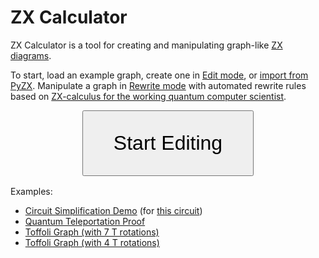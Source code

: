 # ZX Calculator

ZX Calculator is a tool for creating and manipulating graph-like [ZX diagrams](https://zxcalculus.com).

To start, load an example graph, create one in [Edit mode](edit.md), or [import from PyZX](export.md).  Manipulate  a graph in [Rewrite mode](rewrite.md) with automated rewrite rules based on
[ZX-calculus for the working quantum computer scientist](https://arxiv.org/abs/2012.13966).

<div style="text-align: center"><a href="https://zx.cduck.me/#"><button class="el-button el-button--primary is-plain" style="font-size: 2rem; padding: 2rem 3rem 2rem 3rem; margin-bottom: 1rem">Start Editing</button></a></div>

<div>Examples:</div>

* <a href="https://zx.cduck.me/#{%22g%22:%22;b,,,576,,+,48,576,,+,48,576,,+,48,576,,x,240,,240,,+144,48,144,,96,,+240,48,+96,48,96,,96,,96,,@%CF%80,48,,,48,z,144,,144,,96,,+240,48,+96,48,96,,96,,96,,+48,48,192,,240,,48,,@-%CF%80/4,336,,,48,,48,+144,48,@%CF%80/2,432,144,@%CF%80/4,96,,,48,48,48,192,48;_18,_8,_17,_9,_20,_22,h,7_22,n,8_24,_12__8,_13_8,_10_3_15,_10_2_10,_10_11,_10_2_,_10_4_7,_10_4_6,_10_3_11,_10_9_4,_19,_19,_17,_11,_10,2_15,_14,_8,_7,h,31_,n,31_6;%22,%22s%22:[%22Init%22,%22;b,,,576,,+,48,576,,+,48,576,,+,48,576,,x,240,,240,,+144,48,144,,96,,+240,48,+96,48,96,,96,,96,,@%CF%80,48,,,48,z,144,,144,,96,,+240,48,+96,48,96,,96,,96,,+48,48,192,,240,,48,,@-%CF%80/4,336,,,48,,48,+144,48,@%CF%80/2,432,144,@%CF%80/4,96,,,48,48,48,192,48;_18,_8,_17,_9,_20,_22,h,7_22,n,8_24,_12__8,_13_8,_10_3_15,_10_2_10,_10_11,_10_2_,_10_4_7,_10_4_6,_10_3_11,_10_9_4,_19,_19,_17,_11,_10,2_15,_14,_8,_7,h,31_,n,31_6;%22,%22Make%20green%22,%22;b,,,576,,+,48,576,,+,48,576,,+,48,576,,z,144,,96,,48,,96,,96,,+144,48,96,,48,,96,,+96,48,96,,48,,48,,96,,+48,48,48,,96,,48,,48,,96,,96,,48,,@-%CF%80/4,336,,,48,,48,+144,48,@%CF%80,48,,,48,@%CF%80/2,432,144,@%CF%80/4,96,,,48,48,48,192,48;h,_34,_11,_33,_13,n,5_13,_16,h,7_16,n,8_22,h,9__4,n,9_29,h,10__15,_5,n,11_20,h,12__4,n,12_19,h,13_16,__24,__4,_16,_15,_6,n,18_22,h,19__5,n,19_21,h,20_,_6,n,21_12,h,22_6,n,22_11,h,23_,_10,__8,_,_14,_9_4,_,n,29_8,h,35_3,_3;%22,%22Merge%20black%20edges%22,%22;b,,,576,,+,48,576,,+,48,576,,+,48,576,,z,240,,240,,+144,48,96,,48,,96,,+240,48,+48,48,48,,96,,48,,48,,96,,144,,@-%CF%80/4,384,,+336,48,48,48,+144,48,@%CF%80,48,,,48,@%CF%80/2,480,144,@%CF%80/4,144,,+96,48,96,48,144,48;h,_26,_8,_25,_10,n,5_27,_19,h,7_9,n,8_14,h,9_10_4_7,_13_6,__18_,__2,_10_,_9_,_10_7,_,_9_6,__7_6,_,_5_8,_4_4_4,_7,5_3,_3;%22,%22Extract%20non-clifford%22,%22,-144;b,,144,576,,+,48,576,,+,48,576,,+,48,576,,z,72,48,48,,48,,48,,48,,48,,48,,48,,+144,96,96,,144,,96,,+96,48,48,,96,,48,,48,,48,,+204,48,36,,156,,+48,48,48,,48,,48,,48,,48,,48,,48,,144,,@-%CF%80/4,168,,96,,96,,48,,@%CF%80,48,144,,48,@%CF%80/2,480,288,@%CF%80/4,72,,48,,96,,96,;h,_42,_18,_41,_22,n,5_22,_23,h,7_23,n,8_30,h,9_12_25,_7_30,_21_7,_15_21,_12_15,_22_13,_4_22,_13_13,__4_21,__15,__4_2,_25,__22,_,__4,_,_,2__3_2,_,_6_2,_,_,_,_,_,_,_,_8,_7;%22,%22Add%20nodes%20on%20edges%22,%22-48,-144;b,,144,672,,+,48,672,,+,48,672,,+,48,672,,z,120,48,48,,48,,48,,48,,48,,48,,48,,+48,96,144,,96,,144,,96,,96,,+48,48,96,,48,,96,,48,,48,,48,,192,,+48,48,204,,36,,156,,180,,+48,48,48,,48,,48,,48,,48,,48,,48,,48,,144,,48,,@-%CF%80/4,216,,96,,96,,48,,@%CF%80,96,144,,48,@%CF%80/2,528,288,@%CF%80/4,120,,48,,96,,96,;_16,_20,_20,_26,h,5_26,_29,n,7_29,h,8_38,_15_30,_8_37,_28_8,_20_24,_15_20,_29_14,_5_29,_18_16,_34,__6_26,__21,__6_2,__31,2_29,__27,_,__6,_,_,_,2_,__5_2,_,__7_2,2_,_,_,_,_,_,_,_,_9,__7;%22,%22Inner%20pivot%20&%20comp.%22,%22-48,-144;b,,144,672,,+,48,672,,+,48,672,,+,48,672,,z,120,48,48,,48,,48,,48,,48,,48,,48,,+48,96,576,,+48,48,576,,+48,48,240,,336,,+48,48,@-%CF%80/4,216,,96,,96,,48,,@%CF%80,96,144,,48,@%CF%80/2,624,288,@%CF%80/4,120,,48,,96,,96,;_16,_16,_16,_16,h,5_16,_17,n,7_17,h,8_23,_9_2_12,_8_15,_11_3,_10_9_3,_5_2_6_5,_6_2_13,_3_9_4,_4_2_6_3,_12,_11_,_11,_3_7,__9,_,_8,_7;%22,%22Adjustments%22,%22-48,-144;b,,144,672,,+,48,672,,+,48,672,,+,48,672,,z,120,48,48,,48,,48,,48,,48,,48,,48,,168,96,,48,+48,48,576,,+48,48,@-%CF%80/4,216,,96,,96,,48,,@%CF%80,48,144,,48,@%CF%80/2,624,288,@%CF%80/4,120,,48,,96,,96,;h,_25,n,2_15,h,3_24,n,4_14,h,5_14,n,6_14,_14,h,8_20,_8__11,_7_13,_7_2_2_6,_6_2_11,_4__5_5,_6_8_4,_2_7_4,_4_5,_9_,__8,_,2_7;%22]}">Circuit Simplification Demo</a>
    (for [this circuit](https://github.com/pnnl/QASMBench/blob/e8b65a5ffbbb1b25b91be0b11d6db874b70022e9/small/adder_n4/adder_n4.png))
* <a href="https://zx.cduck.me/#{%22g%22:%22;b,144,,288,240,x,192,48,+,192,48,,288,,z,192,,48,,144,,+,48,48,,288,,48,192;_6,_11,_4_4_,_,__5,_6_,h,7_,n,8_,h,9_4,n,10_;%22,%22s%22:[%22Teleportation%20Circuit%22,%22;b,144,,288,240,x,192,48,+,192,48,,288,,z,192,,48,,144,,+,48,48,,288,,48,192;_6,_11,_4_4_,_,__5,_6_,h,7_,n,8_,h,9_4,n,10_;%22,%22Merge%20Nodes%22,%2248;b,96,,288,240,x,144,48,,192,z,144,,120,,+,48,288,,48,192;_4,_7,_2_2_,_3__,h,5_,_3;%22,%22Toggle%20Colors%22,%2248;b,96,,288,240,z,144,,120,,+,48,144,,144,,+144,192,192,;_2,_7,h,3__2,_5,__2,_,_,_;%22,%22Remove%20Degree-2%22,%22144;b,,,288,240,z,168,,24,48,+144,72;_4,_3;%22]}">Quantum Teleportation Proof</a>
* <a href="https://zx.cduck.me/#{;b,,,192,,+,96,192,,+,96,192,,z,48,48,96,,+48,96,96,,@-%CF%80/4,,48,,96,192,,@%CF%80/4,96,,96,48,+96,48,,96;_13,_12,_13,_12,_12,_11,h,7_4_3_2,_6___,_3_2_3,_3_3_;}">Toffoli Graph (with 7 T rotations)</a>
* <a href="https://zx.cduck.me/#{;b,,,192,,+,96,192,,+,144,192,,z,96,,48,48,+96,48,+48,48,96,,@-%CF%80/2,96,240,@-%CF%80/4,192,48,,96,+96,48,@%CF%80/4,,144;_6,_5,_6,_5,_7,_6,h,7__2,_5_2,__,_5_,_3_,_3;}">Toffoli Graph (with 4 T rotations)</a>
